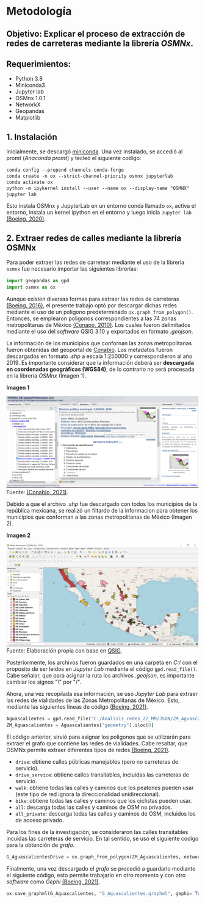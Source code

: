 # Metodología

## Objetivo: Explicar el proceso de extracción de redes de carreteras mediante la librería *OSMNx*. 
## Requerimientos:

- Python 3.8 
- Miniconda3
- Jupyter lab
- OSMnx 1.0.1 
- NetworkX 
- Geopandas 
- Matplotlib

## 1. Instalación

Inicialmente, se descargó [miniconda](https://docs.conda.io/en/latest/miniconda.html). Una vez instalado, se accedió al promt (*Anaconda promt*) y tecleó el siguiente codigo:

~~~
conda config --prepend channels conda-forge
conda create -n ox --strict-channel-priority osmnx jupyterlab
conda activate ox
python -m ipykernel install --user --name ox --display-name "OSMNX"
jupyter lab
~~~

Esto instala OSMnx y JupyterLab en un entorno conda llamado `ox`, activa el entorno, instala un kernel ipython en el entorno y luego inicia `Jupyter lab`
[(Boeing, 2020)](https://stackoverflow.com/questions/59603695/osmnx-wont-open-in-juypter-notebook/62180703#62180703).

## 2. Extraer redes de calles mediante la librería OSMNx
Para poder extraer las redes de carretear mediante el uso de la librería `osmnx` fue necesario importar las siguientes librerías: 

``` python 
import geopandas as gpd
import osmnx as ox
```

Aunque existen diversas formas para extraer las redes de carreteras [(Boeing, 2016)](https://geoffboeing.com/2016/11/osmnx-python-street-networks/), el presente trabajo optó por descargar dichas redes mediante el uso de un poligono predeterminado `ox.graph_from_polygon()`. Entonces, se emplearon poligonos correspondientes a las 74 zonas metropolitanas de México [(Conapo, 2010)](https://www.gob.mx/conapo/documentos/delimitacion-de-las-zonas-metropolitanas-de-mexico-2015). Los cuales fueron delimitados mediante el uso del *software* QSIG 3.10 y exportados en formato *.geojson*. 

La información de los municipios que confornan las zonas metropolitanas fueron obtenidas del geoportal de [Conabio](http://www.conabio.gob.mx/informacion/gis/). Los metadatos fueron descargados en formato *.shp*  a escala 1:250000 y correspondieron al año 2019. Es importante considerar que la información deberá ser **descargada en coordenadas geográficas (WGS84)**, de lo contrario no será procesada en la librería *OSMnx* (Imagen 1).  


   **Imagen 1**
   
<img src="https://github.com/omirandag/OSMnx_extract_rails/blob/main/Imagenes/CONABIO.png"> Fuente: [(Conabio, 2021)](http://www.conabio.gob.mx/informacion/gis/).

Debido a que el archivo *.shp* fue descargado con todos los municipios de la república mexicana, se realizó un filtardo de la informacion para obtener los municipios que conforman a las zonas metropolitanas de México (Imagen 2). 


   **Imagen 2**

<img src = "https://github.com/omirandag/OSMnx_extract_rails/blob/main/Imagenes/ZZMM.png"> Fuente: Elaboración propia con base en [QSIG](https://qgis.org/es/site/forusers/download.html).

Posteriormente, los archivos fueron guardados en una carpeta en *C:/* con el proposito de ser leidos en *Jupyter Lab* mediante el código `gpd.read_file()`.  Cabe señalar, que para asignar la ruta los archivos *.geojson*, es importante cambiar los signos "\\" por "/". 

Ahora, una vez recopilada esa información, se usó *Jupyter Lab* para extraer las redes de vialidades de las Zonas Metropolitanas de México. Esto, mediante las siguientes lineas de código [(Boeing, 2021)](https://github.com/gboeing/osmnx-examples/blob/main/notebooks/01-overview-osmnx.ipynb). 

``` python 
Aguascalientes = gpd.read_file("C:/Analisis_redes_ZZ_MM/JSON/ZM_Aguascalientes.geojson")
ZM_Aguascalientes = Aguascalientes["geometry"].iloc[0] 
```

El código anterior, sirvió para asignar los poligonos que se utilizarán para extraer el grafo que contiene las redes de vialidades. Cabe resaltar, que OSMNx permite extraer diferentes tipos de redes [(Boeing, 2021)](https://github.com/gboeing/osmnx-examples/blob/main/notebooks/03-graph-place-queries.ipynb).

- `drive`: obtiene calles públicas manejables (pero no carreteras de servicio).
- `drive_service`: obtiene calles transitables, incluidas las carreteras de servicio.
- `walk`: obtiene todas las calles y caminos que los peatones pueden usar (este tipo de red ignora la direccionalidad unidireccional).
- `bike`: obtiene todas las calles y caminos que los ciclistas pueden usar.
- `all`: descarga todas las calles y caminos de OSM no privados.
- `all_private`: descarga todas las calles y caminos de OSM, incluidos los de acceso privado.

Para los fines de la investigación, se consideraron las calles transitables incuidas las carreteras de servicio. En tal sentido, se usó el siguiente codigo para la obtención de *grafo*.

``` python 
G_AguascalientesDrive = ox.graph_from_polygon(ZM_Aguascalientes, network_type= "drive_service")
```
Finalmente, una vez descargado el *grafo* se procedió a guardarlo mediante el siguiente código, esto permite trabajarlo en otro momento y con otro *software* como *Gephi* [(Boeing, 2021)](https://github.com/gboeing/osmnx-examples/blob/main/notebooks/05-save-load-networks.ipynb).

``` python 
ox.save_graphml(G_Aguascalientes, "G_Aguascalientes.graphml", gephi= True)
```
